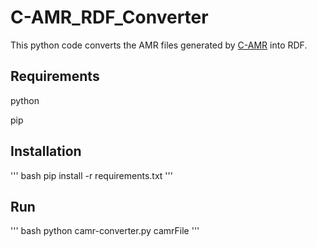# C-AMR_RDF_Converter
This python code converts the AMR files generated by [C-AMR](https://github.com/c-amr/camr) into RDF.

## Requirements
python

pip

## Installation
''' bash
pip install -r requirements.txt
'''

## Run
''' bash
python camr-converter.py camrFile
'''
